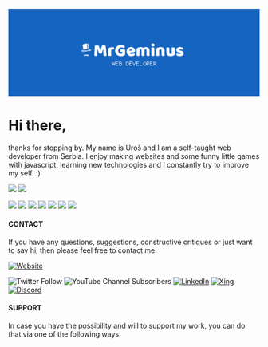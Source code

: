 ![MrGeminus Banner](https://github.com/MrGeminus/MrGeminus/blob/main/MrGeminusGitHubBanner.svg)
# Hi there,


thanks for stopping by. My name is Uroš and I am a self-taught web developer from Serbia. I enjoy making websites and some funny little games with javascript,
learning new technologies and I constantly try to improve my self. :)

<img src="https://github-readme-stats.vercel.app/api?username=mrgeminus&show_icons=true&theme=tokyonight&include_all_commits=true&count_private=true&border_radius=0&hide_border=true"/> <img height="195px" src="https://github-readme-stats.vercel.app/api/top-langs/?username=mrgeminus&layout=compact&langs_count=9&border_radius=0&hide_border=true&theme=tokyonight&card_width=345"/>

<img width="50px" src='https://cdn.jsdelivr.net/gh/devicons/devicon/icons/html5/html5-plain-wordmark.svg'>
<img width="50px" src='https://cdn.jsdelivr.net/gh/devicons/devicon/icons/css3/css3-plain-wordmark.svg'>
<img width="50px" src='https://cdn.jsdelivr.net/gh/devicons/devicon/icons/tailwindcss/tailwindcss-original-wordmark.svg'>
<img width="50px" src='https://cdn.jsdelivr.net/gh/devicons/devicon/icons/javascript/javascript-original.svg'>
<img width="50px" src='https://cdn.jsdelivr.net/gh/devicons/devicon/icons/typescript/typescript-original.svg'>
<img width="50px" src='https://cdn.jsdelivr.net/gh/devicons/devicon/icons/vuejs/vuejs-original.svg'>
<img width="50px" src='https://cdn.jsdelivr.net/gh/devicons/devicon/icons/php/php-original.svg'>

#### CONTACT

If you have any questions, suggestions, constructive critiques or just want to say hi, then please feel free to contact me.

[![Website](https://img.shields.io/website?label=mrgeminus.com&style=for-the-badge&url=https%3A%2F%2Fcodestackr.com)](https://mrgeminus.com)

![Twitter Follow](https://img.shields.io/twitter/follow/MrGeminus?color=%231565C0&label=%40MrGeminus&logo=twitter&logoColor=white&style=for-the-badge)
![YouTube Channel Subscribers](https://img.shields.io/youtube/channel/subscribers/UC4QYa0Pb5OCidee70BWbtAA?color=1565C0&label=MrGeminus&logo=youtube&style=for-the-badge)
[![LinkedIn](https://img.shields.io/badge/-LinkedIn-%231565C0?style=for-the-badge&logo=linkedin&logoColor=white)](https://www.linkedin.com/in/mrgeminus/)
[![Xing](https://img.shields.io/badge/-Xing-%231565C0?style=for-the-badge&logo=xing&logoColor=white)](https://www.xing.com/profile/Uros_Tomic3/cv)
[![Discord](https://img.shields.io/badge/-Discord-%231565C0?style=for-the-badge&logo=discord&logoColor=white)]()


#### SUPPORT

In case you have the possibility and will to support my work, you can do that via one of the following ways:
